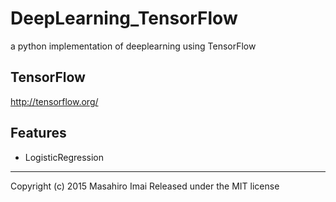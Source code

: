 # DeepLearning_TensorFlow
a python implementation of deeplearning using TensorFlow

## TensorFlow ##
http://tensorflow.org/

## Features

- LogisticRegression


---

Copyright (c) 2015 Masahiro Imai
Released under the MIT license
